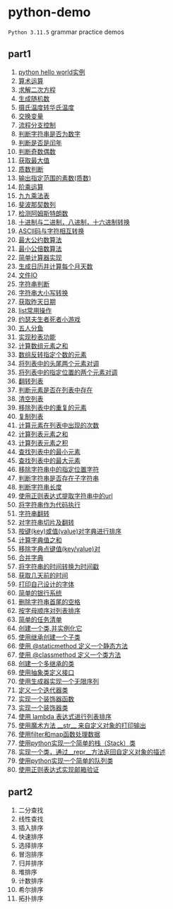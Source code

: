 # python-demo

`Python 3.11.5` grammar practice demos

## part1

1. [python hello world实例](https://github.com/bigredcapss/python-demo/part1/blob/main/helloworld.py)
2. [算术运算](https://github.com/bigredcapss/python-demo/blob/main/part1/test_operations.py)
3. [求解二次方程](https://github.com/bigredcapss/python-demo/blob/main/part1/quadratic_solver.py)
4. [生成随机数](https://github.com/bigredcapss/python-demo/blob/main/part1/test_random.py)
5. [摄氏温度转华氏温度](https://github.com/bigredcapss/python-demo/blob/main/part1/temperature_convert.py)
6. [交换变量](https://github.com/bigredcapss/python-demo/blob/main/part1/test_swap_var.py)
7. [流程分支控制](https://github.com/bigredcapss/python-demo/blob/main/part1/test_process_branch.py)
8. [判断字符串是否为数字](https://github.com/bigredcapss/python-demo/blob/main/part1/test_is_number.py)
9. [判断是否是闰年](https://github.com/bigredcapss/python-demo/blob/main/part1/test_leap_year.py)
10. [判断奇数偶数](https://github.com/bigredcapss/python-demo/blob/main/part1/test_odd_even.py)
11. [获取最大值](https://github.com/bigredcapss/python-demo/blob/main/part1/test_max.py)
12. [质数判断](https://github.com/bigredcapss/python-demo/blob/main/part1/test_prime.py)
13. [输出指定范围的素数(质数)](https://github.com/bigredcapss/python-demo/blob/main/part1/test_output_range_number.py)
14. [阶乘运算](https://github.com/bigredcapss/python-demo/blob/main/part1/test_factorial.py)
15. [九九乘法表](https://github.com/bigredcapss/python-demo/blob/main/part1/test_multiplication-table.py)
16. [斐波那契数列](https://github.com/bigredcapss/python-demo/blob/main/part1/test_fibonacci_sequence.py)
17. [检测阿姆斯特朗数](https://github.com/bigredcapss/python-demo/blob/main/part1/test_armstrong_number.py)
18. [十进制与二进制，八进制，十六进制转换](https://github.com/bigredcapss/python-demo/blob/main/part1/test_number_system.py)
19. [ASCII码与字符相互转换](https://github.com/bigredcapss/python-demo/blob/main/part1/test_ascii.py)
20. [最大公约数算法](https://github.com/bigredcapss/python-demo/blob/main/part1/test_hcf.py)
21. [最小公倍数算法](https://github.com/bigredcapss/python-demo/blob/main/part1/test_lcm.py)
22. [简单计算器实现](https://github.com/bigredcapss/python-demo/blob/main/part1/test_calculator.py)
23. [生成日历并计算每个月天数](https://github.com/bigredcapss/python-demo/blob/main/part1/test_calendar.py)
24. [文件IO](https://github.com/bigredcapss/python-demo/blob/main/part1/test_file_io.py)
25. [字符串判断](https://github.com/bigredcapss/python-demo/blob/main/part1/test_str.py)
26. [字符串大小写转换](https://github.com/bigredcapss/python-demo/blob/main/part1/test_str_convert.py)
27. [获取昨天日期](https://github.com/bigredcapss/python-demo/blob/main/part1/test_datetime.py)
28. [list常用操作](https://github.com/bigredcapss/python-demo/blob/main/part1/test_list.py)
29. [约瑟夫生者死者小游戏](https://github.com/bigredcapss/python-demo/blob/main/part1/test_joseph.py)
30. [五人分鱼](https://github.com/bigredcapss/python-demo/blob/main/part1/test_fish.py)
31. [实现秒表功能](https://github.com/bigredcapss/python-demo/blob/main/part1/test_time.py)
32. [计算数组元素之和](https://github.com/bigredcapss/python-demo/blob/main/part1/test_sum_array.py)
33. [数组反转指定个数的元素](https://github.com/bigredcapss/python-demo/blob/main/part1/test_reverse_array.py)
34. [将列表中的头尾两个元素对调](https://github.com/bigredcapss/python-demo/blob/main/part1/test_swap_head_tail.py)
35. [将列表中的指定位置的两个元素对调](https://github.com/bigredcapss/python-demo/blob/main/part1/test_swap_element.py)
36. [翻转列表](https://github.com/bigredcapss/python-demo/blob/main/part1/test_reverse_list.py)
37. [判断元素是否在列表中存在](https://github.com/bigredcapss/python-demo/blob/main/part1/test_element_in_list.py)
38. [清空列表](https://github.com/bigredcapss/python-demo/blob/main/part1/test_clean_list.py)
39. [移除列表中的重复的元素](https://github.com/bigredcapss/python-demo/blob/main/part1/test_remove_distinct.py)
40. [复制列表](https://github.com/bigredcapss/python-demo/blob/main/part1/test_copy_list.py)
41. [计算元素在列表中出现的次数](https://github.com/bigredcapss/python-demo/blob/main/part1/test_element_count.py)
42. [计算列表元素之和](https://github.com/bigredcapss/python-demo/blob/main/part1/test_list_element_sum.py)
43. [计算列表元素之积](https://github.com/bigredcapss/python-demo/blob/main/part1/test_list_element_multi.py)
44. [查找列表中的最小元素](https://github.com/bigredcapss/python-demo/blob/main/part1/test_list_min_element.py)
45. [查找列表中的最大元素](https://github.com/bigredcapss/python-demo/blob/main/part1/test_list_max_element.py)
46. [移除字符串中的指定位置字符](https://github.com/bigredcapss/python-demo/blob/main/part1/test_remove_char.py)
47. [判断字符串是否存在子字符串](https://github.com/bigredcapss/python-demo/blob/main/part1/test_child_str.py)
48. [判断字符串长度](https://github.com/bigredcapss/python-demo/blob/main/part1/test_str_lenth.py)
49. [使用正则表达式提取字符串中的url](https://github.com/bigredcapss/python-demo/blob/main/part1/test_re_distill_url.py)
50. [将字符串作为代码执行](https://github.com/bigredcapss/python-demo/blob/main/part1/test_exec.py)
51. [字符串翻转](https://github.com/bigredcapss/python-demo/blob/main/part1/test_str_reverse.py)
52. [对字符串切片及翻转](https://github.com/bigredcapss/python-demo/blob/main/part1/test_str_split_reverse.py)
53. [按键(key)或值(value)对字典进行排序](https://github.com/bigredcapss/python-demo/blob/main/part1/test_dict_sort.py)
54. [计算字典值之和](https://github.com/bigredcapss/python-demo/blob/main/part1/test_dict_value_sum.py)
55. [移除字典点键值(key/value)对](https://github.com/bigredcapss/python-demo/blob/main/part1/test_dict_remove.py)
56. [合并字典](https://github.com/bigredcapss/python-demo/blob/main/part1/test_dict_merge.py)
57. [将字符串的时间转换为时间戳](https://github.com/bigredcapss/python-demo/blob/main/part1/test_str_to_timestamp.py)
58. [获取几天前的时间](https://github.com/bigredcapss/python-demo/blob/main/part1/test_before_days.py)
59. [打印自己设计的字体](https://github.com/bigredcapss/python-demo/blob/main/part1/test_print_font.py)
60. [简单的银行系统](https://github.com/bigredcapss/python-demo/blob/main/part1/test_bank.py)
61. [删除字符串首尾的空格](https://github.com/bigredcapss/python-demo/blob/main/part1/test_del_str_blank.py)
62. [按字母顺序对列表排序](https://github.com/bigredcapss/python-demo/blob/main/part1/test_sort.py)
63. [简单的任务清单](https://github.com/bigredcapss/python-demo/blob/main/part1/test_todo_list.py)
64. [创建一个类,并实例化它](https://github.com/bigredcapss/python-demo/blob/main/part1/test_class_init.py)
65. [使用继承创建一个子类](https://github.com/bigredcapss/python-demo/blob/main/part1/test_class_extend.py)
66. [使用 @staticmethod 定义一个静态方法](https://github.com/bigredcapss/python-demo/blob/main/part1/test_static_method.py)
67. [使用 @classmethod 定义一个类方法](https://github.com/bigredcapss/python-demo/blob/main/part1/test_class_method.py)
68. [创建一个多继承的类](https://github.com/bigredcapss/python-demo/blob/main/part1/test_multi_extend.py)
69. [使用抽象类定义接口](https://github.com/bigredcapss/python-demo/blob/main/part1/test_abstract_class.py)
70. [使用生成器实现一个无限序列](https://github.com/bigredcapss/python-demo/blob/main/part1/test_infinite_sequence.py)
71. [定义一个迭代器类](https://github.com/bigredcapss/python-demo/blob/main/test_iter_class.py)
72. [实现一个装饰器函数](https://github.com/bigredcapss/python-demo/blob/main/test_decorator_function.py)
73. [实现一个装饰器类](https://github.com/bigredcapss/python-demo/blob/main/test_decorator_class.py)
74. [使用 lambda 表达式进行列表排序](https://github.com/bigredcapss/python-demo/blob/main/part1/test_lambda.py)
75. [使用魔术方法 \_\_str\_\_ 来自定义对象的打印输出](https://github.com/bigredcapss/python-demo/blob/main/part1/test_tostring.py)
76. [使用filter和map函数处理数据](https://github.com/bigredcapss/python-demo/blob/main/part1/test_filter_map.py)
77. [使用python实现一个简单的栈（Stack）类](https://github.com/bigredcapss/python-demo/blob/main/part1/test_stack.py)
78. [实现一个类，通过__repr__方法返回自定义对象的描述](https://github.com/bigredcapss/python-demo/blob/main/part1/test_repr.py)
79. [使用python实现一个简单的队列类](https://github.com/bigredcapss/python-demo/blob/main/part1/test_queue.py)
80. [使用正则表达式实现邮箱验证](https://github.com/bigredcapss/python-demo/blob/main/part1/test_regex.py)



## part2

1. 二分查找
2. 线性查找
3. 插入排序
4. 快速排序
5. 选择排序
6. 冒泡排序
7. 归并排序
8. 堆排序
9. 计数排序
10. 希尔排序
11. 拓扑排序

